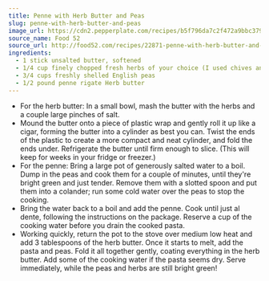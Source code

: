 ```yaml
---
title: Penne with Herb Butter and Peas
slug: penne-with-herb-butter-and-peas
image_url: https://cdn2.pepperplate.com/recipes/b5f796da7c2f472a9bbc3790ece5751a.jpg
source_name: Food 52
source_url: http://food52.com/recipes/22871-penne-with-herb-butter-and-peas
ingredients:
  - 1 stick unsalted butter, softened
  - 1/4 cup finely chopped fresh herbs of your choice (I used chives and mint in mine) Kosher or sea salt to taste Kosher salt
  - 3/4 cups freshly shelled English peas
  - 1/2 pound penne rigate Herb butter
---
```


* For the herb butter: In a small bowl, mash the butter with the herbs and a couple large pinches of salt.
* Mound the butter onto a piece of plastic wrap and gently roll it up like a cigar, forming the butter into a cylinder as best you can. Twist the ends of the plastic to create a more compact and neat cylinder, and fold the ends under. Refrigerate the butter until firm enough to slice. (This will keep for weeks in your fridge or freezer.)
* For the penne: Bring a large pot of generously salted water to a boil. Dump in the peas and cook them for a couple of minutes, until they're bright green and just tender. Remove them with a slotted spoon and put them into a colander; run some cold water over the peas to stop the cooking.
* Bring the water back to a boil and add the penne. Cook until just al dente, following the instructions on the package. Reserve a cup of the cooking water before you drain the cooked pasta.
* Working quickly, return the pot to the stove over medium low heat and add 3 tablespoons of the herb butter. Once it starts to melt, add the pasta and peas. Fold it all together gently, coating everything in the herb butter. Add some of the cooking water if the pasta seems dry. Serve immediately, while the peas and herbs are still bright green!
